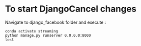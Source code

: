 # To start DjangoCancel changes
Navigate to django_facebook folder and execute :

	conda activate streaming
	python manage.py runserver 0.0.0.0:8000
	test
	
	
	
